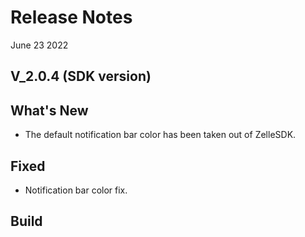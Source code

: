# Release Notes

June 23 2022

## V_2.0.4 (SDK version)

## What's New

- The default notification bar color has been taken out of ZelleSDK.

## Fixed

- Notification bar color fix.

## Build
